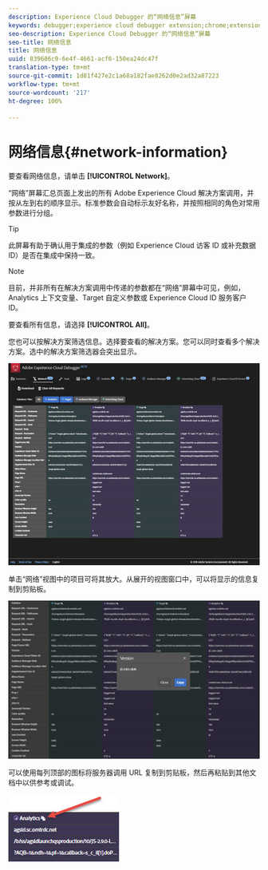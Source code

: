 ```yaml
---
description: Experience Cloud Debugger 的“网络信息”屏幕
keywords: debugger;experience cloud debugger extension;chrome;extension;network;information
seo-description: Experience Cloud Debugger 的“网络信息”屏幕
seo-title: 网络信息
title: 网络信息
uuid: 839686c9-6e4f-4661-acf6-150ea24dc47f
translation-type: tm+mt
source-git-commit: 1d81f427e2c1a68a182fae8262d0e2ad32a87223
workflow-type: tm+mt
source-wordcount: '217'
ht-degree: 100%

---
```



# 网络信息{#network-information}

要查看网络信息，请单击 **[!UICONTROL Network]**。

“网络”屏幕汇总页面上发出的所有 Adobe Experience Cloud 解决方案调用，并按从左到右的顺序显示。标准参数会自动标示友好名称，并按照相同的角色对常用参数进行分组。

>[!TIP]
>
>此屏幕有助于确认用于集成的参数（例如 Experience Cloud 访客 ID 或补充数据 ID）是否在集成中保持一致。

>[!NOTE]
>
>目前，并非所有在解决方案调用中传递的参数都在“网络”屏幕中可见，例如，Analytics 上下文变量、Target 自定义参数或 Experience Cloud ID 服务客户 ID。

要查看所有信息，请选择 **[!UICONTROL All]**。

您也可以按解决方案筛选信息。选择要查看的解决方案。您可以同时查看多个解决方案。选中的解决方案筛选器会突出显示。

![](assets/network.jpg)

单击“网络”视图中的项目可将其放大。从展开的视图窗口中，可以将显示的信息复制到剪贴板。

![](assets/network-jsversion.jpg)

可以使用每列顶部的图标将服务器调用 URL 复制到剪贴板，然后再粘贴到其他文档中以供参考或调试。

![](assets/copy.jpg)

